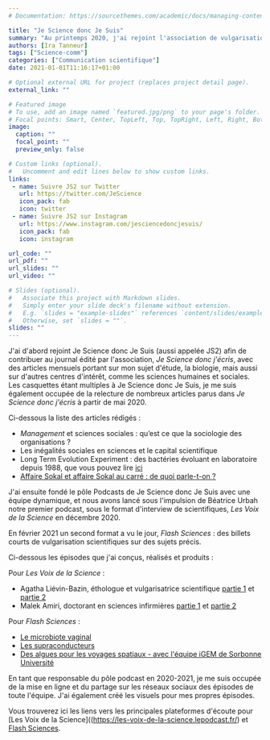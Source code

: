 ```yaml
---
# Documentation: https://sourcethemes.com/academic/docs/managing-content/

title: "Je Science donc Je Suis"
summary: "Au printemps 2020, j'ai rejoint l'association de vulgarisation scientifique Je Science donc Je Suis. Je suis devenue à l'automne 2020 responsable du pôle Podcasts que j'ai animé pendant un an, et j'ai réalisé et produit plusieurs épisodes de podcast."
authors: [Ira Tanneur]
tags: ["Science-comm"]
categories: ["Communication scientifique"]
date: 2021-01-01T11:16:17+01:00

# Optional external URL for project (replaces project detail page).
external_link: ""

# Featured image
# To use, add an image named `featured.jpg/png` to your page's folder.
# Focal points: Smart, Center, TopLeft, Top, TopRight, Left, Right, BottomLeft, Bottom, BottomRight.
image:
  caption: ""
  focal_point: ""
  preview_only: false

# Custom links (optional).
#   Uncomment and edit lines below to show custom links.
links:
 - name: Suivre JS2 sur Twitter
   url: https://twitter.com/JeScience
   icon_pack: fab
   icon: twitter
 - name: Suivre JS2 sur Instagram
   url: https://www.instagram.com/jesciencedoncjesuis/
   icon_pack: fab
   icon: instagram

url_code: ""
url_pdf: ""
url_slides: ""
url_video: ""

# Slides (optional).
#   Associate this project with Markdown slides.
#   Simply enter your slide deck's filename without extension.
#   E.g. `slides = "example-slides"` references `content/slides/example-slides.md`.
#   Otherwise, set `slides = ""`.
slides: ""
---
```


J'ai d'abord rejoint Je Science donc Je Suis (aussi appelée JS2) afin de contribuer au journal édité par l'association, *Je Science donc j'écris*, avec des articles mensuels portant sur mon sujet d'étude, la biologie, mais aussi sur d'autres centres d'intérêt, comme les sciences humaines et sociales.
Les casquettes étant multiples à Je Science donc Je Suis, je me suis également occupée de la relecture de nombreux articles parus dans *Je Science donc j'écris* à partir de mai 2020.

Ci-dessous la liste des articles rédigés :

- *Management* et sciences sociales : qu’est ce que la sociologie des organisations ?
- Les inégalités sociales en sciences et le capital scientifique
- Long Term Evolution Experiment : des bactéries évoluant en laboratoire depuis 1988, que vous pouvez lire [ici](https://irenetanneur.github.io/fr/post/ltee_article/)
- [Affaire Sokal et affaire Sokal au carré : de quoi parle-t-on ?](https://www.js2-sciences.com/blog/affaire-sokal-et-affaire-sokal-au-carre)

J'ai ensuite fondé le pôle Podcasts de Je Science donc Je Suis avec une équipe dynamique, et nous avons lancé sous l'impulsion de Béatrice Urbah notre premier podcast, sous le format d'interview de scientifiques, *Les Voix de la Science* en décembre 2020.

En février 2021 un second format a vu le jour, *Flash Sciences* : des billets courts de vulgarisation scientifiques sur des sujets précis.

Ci-dessous les épisodes que j'ai conçus, réalisés et produits :

Pour *Les Voix de la Science* :

- Agatha Liévin-Bazin, éthologue et vulgarisatrice scientifique [partie 1](https://les-voix-de-la-science.lepodcast.fr/agatha-lievin-bazin-partie-1) et [partie 2](https://les-voix-de-la-science.lepodcast.fr/agatha-lievin-bazin-partie-2)
- Malek Amiri, doctorant en sciences infirmières [partie 1](https://les-voix-de-la-science.lepodcast.fr/malek-amiri-partie-1) et [partie 2](https://les-voix-de-la-science.lepodcast.fr/malek-amiri-partie-2)

Pour *Flash Sciences* :

- [Le microbiote vaginal](https://flashsciences.lepodcast.fr/le-microbiote-vaginal)
- [Les supraconducteurs](https://flashsciences.lepodcast.fr/les-supraconducteurs)
- [Des algues pour les voyages spatiaux - avec l'équipe iGEM de Sorbonne Université](https://flashsciences.lepodcast.fr/des-algues-pour-les-voyages-spatiaux-avec-lequipe-igem-de-sorbonne-universite)

En tant que responsable du pôle podcast en 2020-2021, je me suis occupée de la mise en ligne et du partage sur les réseaux sociaux des épisodes de toute l'équipe. J'ai également créé les visuels pour mes propres épisodes. 

Vous trouverez ici les liens vers les principales plateformes d'écoute pour [Les Voix de la Science]((https://les-voix-de-la-science.lepodcast.fr/) et [Flash Sciences](https://flashsciences.lepodcast.fr/).
